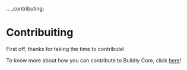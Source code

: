 .. _contributing:

# Contribuiting

First off, thanks for taking the time to contribute!

To know more about how you can contribute to Buildly Core, click [here](https://github.com/buildlyio/docs/)!